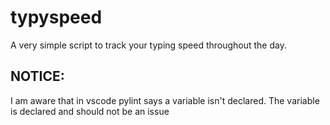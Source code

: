 # typyspeed
A very simple script to track your typing speed throughout the day. 

## NOTICE: 
I am aware that in vscode pylint says a variable isn't declared. The variable is declared and should not be an issue
